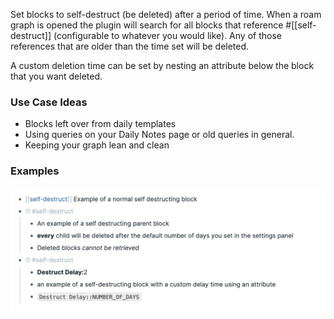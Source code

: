 Set blocks to self-destruct (be deleted) after a period of time. When a roam graph is opened the plugin will search for all blocks that reference #[[self-destruct]] (configurable to whatever you would like). Any of those references that are older than the time set will be deleted.

A custom deletion time can be set by nesting an attribute below the block that you want deleted.

### Use Case Ideas
- Blocks left over from daily templates 
- Using queries on your Daily Notes page or old queries in general.
- Keeping your graph lean and clean

### Examples
  <img src="https://github.com/8bitgentleman/roam-depot-block-self-destruct/raw/main/example.png" max-width="400"></img>